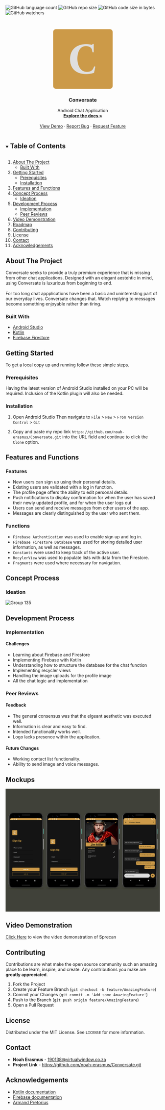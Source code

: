 <!--

***
***
*** To avoid retyping too much info. Do a search and replace for the following:
*** github_username, repo_name, twitter_handle, email, project_title, project_description
-->



<!-- PROJECT SHIELDS -->
<!--
*** I'm using markdown "reference style" links for readability.
*** Reference links are enclosed in brackets [ ] instead of parentheses ( ).
*** See the bottom of this document for the declaration of the reference variables
*** for contributors-url, forks-url, etc. This is an optional, concise syntax you may use.
*** https://www.markdownguide.org/basic-syntax/#reference-style-links
-->
![GitHub language count](https://img.shields.io/github/languages/count/noah-erasmus/Conversate?colorB=d0ac4b)
![GitHub repo size](https://img.shields.io/github/repo-size/noah-erasmus/Conversate?colorB=d0ac4b)
![GitHub code size in bytes](https://img.shields.io/github/languages/code-size/noah-erasmus/Conversate?colorB=d0ac4b)
![GitHub watchers](https://img.shields.io/github/watchers/noah-erasmus/Conversate?colorB=d0ac4b)



<!-- PROJECT LOGO -->
<br />
<p align="center">
  <a href="https://github.com/github_username/repo_name">
    <img src="https://github.com/noah-erasmus/Conversate/blob/main/app/src/main/res/drawable/conversate_logo_square.png"width="195" alt="logo" >
  </a>

  <h3 align="center">Conversate</h3>

  <p align="center">
    Android Chat Application
    <br />
    <a href="https://github.com/noah-erasmus/Conversate"><strong>Explore the docs »</strong></a>
    <br />
    <br />
    <a href="https://github.com/github_username/repo_name">View Demo</a>
    ·
    <a href="https://github.com/github_username/repo_name/issues">Report Bug</a>
    ·
    <a href="https://github.com/github_username/repo_name/issues">Request Feature</a>
  </p>
</p>



<!-- TABLE OF CONTENTS -->
<details open="open">
  <summary><h2 style="display: inline-block">Table of Contents</h2></summary>
  <ol>
    <li>
      <a href="#about-the-project">About The Project</a>
      <ul>
        <li><a href="#built-with">Built With</a></li>
      </ul>
    </li>
    <li>
      <a href="#getting-started">Getting Started</a>
      <ul>
        <li><a href="#prerequisites">Prerequisites</a></li>
        <li><a href="#installation">Installation</a></li>
      </ul>
    </li>
    <li><a href="#features-and-functions">Features and Functions</a></li>
    <li>
      <a href="#concept-process">Concept Process</a>
      <ul>
        <li><a href="#ideation">Ideation</a></li>
      </ul>
    </li>
    <li>
      <a href="#development-process">Development Process</a>
      <ul>
        <li><a href="#implementation">Implementation</a></li>
        <li><a href="#peer-reviews">Peer Reviews</a></li>
      </ul>
    </li>
    <li><a href="#video-demonstration">Video Demonstration</a></li>
    <li><a href="#roadmap">Roadmap</a></li>
    <li><a href="#contributing">Contributing</a></li>
    <li><a href="#license">License</a></li>
    <li><a href="#contact">Contact</a></li>
    <li><a href="#acknowledgements">Acknowledgements</a></li>
  </ol>
</details>

<!-- ABOUT THE PROJECT -->
## About The Project

Conversate seeks to provide a truly premium experience that is missing from other chat applications. Designed with an elegant aestehtic in mind, using Conversate is luxurious from beginning to end.
</br>
</br>
For too long chat appplications have been a basic and uninteresting part of our everyday lives. Conversate changes that. Watch replying to messages become something enjoyable rather than tiring.

### Built With

* [Android Studio](https://developer.android.com/studio)
* [Kotlin](https://kotlinlang.org/)
* [Firebase Firestore](https://firebase.google.com/)


<!-- GETTING STARTED -->
## Getting Started

To get a local copy up and running follow these simple steps.

### Prerequisites

Having the latest version of Android Studio installed on your PC will be required. Inclusion of the Kotlin plugin will also be needed.


### Installation

1. Open Android Studio
   Then navigate to `File` > `New` > `From Version Control` > `Git`
  
2. Copy and paste my repo link `https://github.com/noah-erasmus/Conversate.git` into the URL field and continue to click the `Clone` option.

<!-- USAGE EXAMPLES -->
## Features and Functions

### Features
* New users can sign up using their personal details.
* Existing users are validated with a log in function.
* The profile page offers the ability to edit personal details.
* Push notifications to display confirmation for when the user has saved their newly updated profile, and for when the user logs out
* Users can send and receive messages from other users of the app.
* Messages are clearly distinguished by the user who sent them.

### Functions
* `Firebase Authentication` was used to enable sign up and log in.
* `Firebase Firestore Database` was used for storing detailed user information, as well as messages.
* `Constants` were used to keep track of the active user.
* `RecylerView` was used to populate lists with data from the Firestore.
* `Fragments` were used where necessary for navigation.

## Concept Process

### Ideation

![Group 135](https://github.com/noah-erasmus/Conversate/blob/main/app/src/main/res/drawable-v24/concept_ideation.png)
</br>

## Development Process

### Implementation
#### Challenges

* Learning about Firebase and Firestore
* Implementing Firebase with Kotlin
* Understanding how to structure the database for the chat function
* Implementing recycler views
* Handling the image uploads for the profile image
* All the chat logic and implementation

### Peer Reviews

#### Feedback
* The general consensus was that the elgeant aesthetic was executed well.
* Information is clear and easy to find.
* Intended functionality works well.
* Logo lacks presence within the application.

#### Future Changes
* Working contact list functionality.
* Ability to send image and voice messages.

## Mockups
![Frame 3](https://github.com/noah-erasmus/Conversate/blob/main/app/src/main/res/drawable-v24/mockups.png)

## Video Demonstration
[Click Here](https://drive.google.com/file/d/1Q-ZkPPnG6Loj9qGGG1605OKn2i4rx-yD/view?usp=sharing) to view the video demonstration of Sprecan

<!-- CONTRIBUTING -->
## Contributing

Contributions are what make the open source community such an amazing place to be learn, inspire, and create. Any contributions you make are **greatly appreciated**.

1. Fork the Project
2. Create your Feature Branch (`git checkout -b feature/AmazingFeature`)
3. Commit your Changes (`git commit -m 'Add some AmazingFeature'`)
4. Push to the Branch (`git push origin feature/AmazingFeature`)
5. Open a Pull Request



<!-- LICENSE -->
## License

Distributed under the MIT License. See `LICENSE` for more information.



<!-- CONTACT -->
## Contact

* **Noah Erasmus** - 190138@virtualwindow.co.za
* **Project Link** - https://github.com/noah-erasmus/Conversate.git



<!-- ACKNOWLEDGEMENTS -->
## Acknowledgements

* [Kotlin documentation](https://kotlinlang.org/docs/home.html)
* [Firebase documentation](https://firebase.google.com/docs/reference)
* [Armand Pretorius](https://github.com/ArmandPretorius)





<!-- MARKDOWN LINKS & IMAGES -->
<!-- https://www.markdownguide.org/basic-syntax/#reference-style-links -->
[contributors-shield]: https://img.shields.io/github/contributors/github_username/repo.svg?style=for-the-badge
[contributors-url]: https://github.com/github_username/repo/graphs/contributors
[forks-shield]: https://img.shields.io/github/forks/github_username/repo.svg?style=for-the-badge
[forks-url]: https://github.com/github_username/repo/network/members
[stars-shield]: https://img.shields.io/github/stars/github_username/repo.svg?style=for-the-badge
[stars-url]: https://github.com/github_username/repo/stargazers
[issues-shield]: https://img.shields.io/github/issues/github_username/repo.svg?style=for-the-badge
[issues-url]: https://github.com/github_username/repo/issues
[license-shield]: https://img.shields.io/github/license/github_username/repo.svg?style=for-the-badge
[license-url]: https://github.com/github_username/repo/blob/master/LICENSE.txt
[linkedin-shield]: https://img.shields.io/badge/-LinkedIn-black.svg?style=for-the-badge&logo=linkedin&colorB=d0ac4b
[linkedin-url]: https://linkedin.com/in/ClaudiaAF

 

